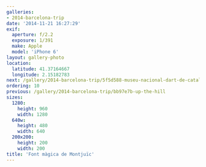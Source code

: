 ```yaml
---
galleries:
- 2014-barcelona-trip
date: '2014-11-21 16:27:29'
exif:
  aperture: f/2.2
  exposure: 1/391
  make: Apple
  model: 'iPhone 6'
layout: gallery-photo
location:
  latitude: 41.37164667
  longitude: 2.15182783
next: /gallery/2014-barcelona-trip/5f5d588-museu-nacional-dart-de-catalunya
ordering: 10
previous: /gallery/2014-barcelona-trip/bb97e7b-up-the-hill
sizes:
  1280:
    height: 960
    width: 1280
  640w:
    height: 480
    width: 640
  200x200:
    height: 200
    width: 200
title: 'Font màgica de Montjuïc'
---
```

